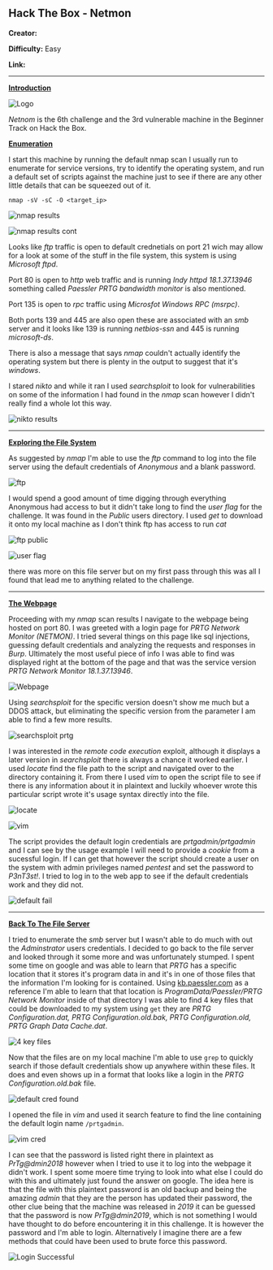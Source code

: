 ## **Hack The Box - Netmon**

**Creator:**

**Difficulty:** Easy

**Link:**

---


<ins> **Introduction** </ins>

![Logo](/docs/assets/images/HTB/netmon/netnom01.png)

*Netnom* is the 6th challenge and the 3rd vulnerable machine in the Beginner Track on Hack the Box.

<ins> **Enumeration** </ins>

I start this machine by running the default nmap scan I usually run to enumerate for service versions, try to identify the operating system, and run a default set of scripts against the machine just to see if there are any other little details that can be squeezed out of it.

`nmap -sV -sC -O <target_ip>`

![nmap results](/docs/assets/images/HTB/netmon/netnom02.png)

![nmap results cont](/docs/assets/images/HTB/netmon/netnom03.png)

Looks like *ftp* traffic is open to default crednetials on port 21 wich may allow for a look at some of the stuff in the file system, this system is using *Microsoft ftpd*. 

Port 80 is open to *http* web traffic and is running *Indy httpd 18.1.37.13946* something called *Paessler PRTG bandwidth monitor* is also mentioned.

Port 135 is open to *rpc* traffic using *Microsfot Windows RPC (msrpc)*.

Both ports 139 and 445 are also open these are associated with an *smb* server and it looks like 139 is running *netbios-ssn* and 445 is running *microsoft-ds*.

There is also a message that says *nmap* couldn't actually identify the operating system but there is plenty in the output to suggest that it's *windows*.

I stared *nikto* and while it ran I used *searchsploit* to look for vulnerabilities on some of the information I had found in the *nmap* scan however I didn't really find a whole lot this way.

![nikto results](/docs/assets/images/HTB/netmon/netnom04.png)

---


<ins> **Exploring the File System** </ins>

As suggested by *nmap* I'm able to use the *ftp* command to log into the file server using the default credentials of *Anonymous* and a blank password.

![ftp](/docs/assets/images/HTB/netmon/netnom05.png)

I would spend a good amount of time digging through everything Anonymous had access to but it didn't take long to find the *user flag* for the challenge. It was found in the *Public* users directory. I used *get* to download it onto my local machine as I don't think ftp has access to run *cat*

![ftp public](/docs/assets/images/HTB/netmon/netnom06.png)

![user flag](/docs/assets/images/HTB/netmon/netnom07.png)

there was more on this file server but on my first pass through this was all I found that lead me to anything related to the challenge.

---


<ins> **The Webpage** </ins>

Proceeding with my *nmap* scan results I navigate to the webpage being hosted on port 80. I was greeted with a login page for *PRTG Network Monitor (NETMON)*. I tried several things on this page like sql injections, guessing default credentials and analyzing the requests and responses in *Burp*. Ultimately the most useful piece of info I was able to find was displayed right at the bottom of the page and that was the service version *PRTG Network Monitor 18.1.37.13946*.

![Webpage](/docs/assets/images/HTB/netmon/netnom08.png)

Using *searchsploit* for the specific version doesn't show me much but a DDOS attack, but eliminating the specific version from the parameter I am able to find a few more results.

![searchsploit prtg](/docs/assets/images/HTB/netmon/netnom09.png)

I was interested in the *remote code execution* exploit, although it displays a later version in *searchsploit* there is always a chance it worked earlier. I used *locate* find the file path to the script and navigated over to the directory containing it. From there I used *vim* to open the script file to see if there is any information about it in plaintext and luckily whoever wrote this particular script wrote it's usage syntax directly into the file. 

![locate](/docs/assets/images/HTB/netmon/netnom10.png)

![vim](docs/assets/images/HTB/netmon/netnom11.png)

The script provides the default login credentials are *prtgadmin/prtgadmin* and I can see by the usage example I will need to provide a *cookie* from a sucessful login. If I can get that however the script should create a user on the system with admin privileges named *pentest* and set the password to *P3nT3st!*. I tried to log in to the web app to see if the default credentials work and they did not. 

![default fail](docs/assets/images/HTB/netmon/netnom12.png)

---


<ins> **Back To The File Server** </ins>

I tried to enumerate the *smb* server but I wasn't able to do much with out the *Adminstrator* users credentials. I decided to go back to the file server and looked through it some more and was unfortunately stumped. I spent some time on google and was able to learn that *PRTG* has a specific location that it stores it's program data in and it's in one of those files that the information I'm looking for is contained. Using [kb.paessler.com](https://kb.paessler.com/en/topic/463-how-and-where-does-prtg-store-its-data) as a reference I'm able to learn that that location is *ProgramData/Paessler/PRTG Network Monitor* inside of that directory I was able to find 4 key files that could be downloaded to my system using `get` they are *PRTG Configuration.dat, PRTG Configuration.old.bak, PRTG Configuration.old, PRTG Graph Data Cache.dat*. 

![4 key files](docs/assets/images/HTB/netmon/netnom13.png)

Now that the files are on my local machine I'm able to use `grep` to quickly search if those default credentials show up anywhere within these files. It does and even shows up in a format that looks like a login in the *PRTG Configuration.old.bak* file.

![default cred found](docs/assets/images/HTB/netmon/netnom14.png)

I opened the file in *vim* and used it search feature to find the line containing the default login name `/prtgadmin`.

![vim cred](docs/assets/images/HTB/netmon/netnom15.png)

I can see that the password is listed right there in plaintext as *PrTg@dmin2018* however when I tried to use it to log into the webpage it didn't work. I spent some moere time trying to look into what else I could do with this and ultimately just found the answer on google. The idea here is that the file with this plaintext password is an old backup and being the amazing *admin* that they are the person has updated their password, the other clue being that the machine was released in *2019* it can be guessed that the password is now *PrTg@dmin2019*, which is not something I would have thought to do before encountering it in this challenge. It is however the password and I'm able to login. Alternatively I imagine there are a few methods that could have been used to brute force this password.

![Login Successful](docs/assets/images/HTB/netmon/netnom16.png)

